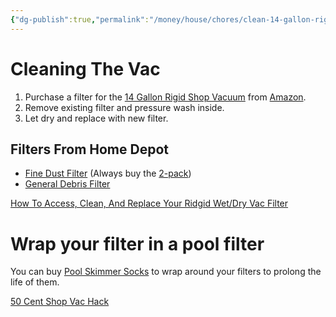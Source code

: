 ```yaml
---
{"dg-publish":true,"permalink":"/money/house/chores/clean-14-gallon-rigid-shop-vacuum/","tags":["oakmore-renovation-task"],"created":"Dec 19, 2023, 5:47 PM"}
---
```


# Cleaning The Vac

1. Purchase a filter for the [14 Gallon Rigid Shop Vacuum](https://www.homedepot.com/p/RIDGID-14-Gallon-6-0-Peak-HP-NXT-Wet-Dry-Shop-Vacuum-with-Fine-Dust-Filter-Hose-Accessories-and-Premium-Car-Cleaning-Kit-HD1401/308343494) from [Amazon](https://www.amazon.com/Cartridge-Replacement-Vacuums-WD09700-WD06700/dp/B08B68WSDP/ref=asc_df_B08B68WSDP).
2. Remove existing filter and pressure wash inside.
3. Let dry and replace with new filter.

## Filters From Home Depot

- [Fine Dust Filter](https://www.homedepot.com/p/RIDGID-Fine-Dust-Pleated-Paper-Wet-Dry-Vac-Replacement-Cartridge-Filter-for-Most-5-Gal-and-Larger-RIDGID-Shop-Vacuums-1-Pack-VF5000/100075119) (Always buy the [2-pack](https://www.homedepot.com/p/RIDGID-Fine-Dust-Pleated-Paper-Wet-Dry-Vac-Replacement-Cartridge-Filter-for-Most-5-Gal-and-Larger-RIDGID-Shop-Vacuums-2-Pack-VF5200/310195470))
- [General Debris Filter](https://www.homedepot.com/p/RIDGID-General-Debris-Pleated-Paper-Wet-Dry-Vac-Cartridge-Filter-for-Most-5-Gallon-and-Larger-RIDGID-Shop-Vacuums-2-Pack-VF4200/202650894)

[How To Access, Clean, And Replace Your Ridgid Wet/Dry Vac Filter](https://www.youtube.com/watch?v=ghZ9YGkgZ18)

# Wrap your filter in a pool filter

You can buy [Pool Skimmer Socks](https://www.amazon.com/Impresa-Products-20-Pack-Skimmer-Socks/dp/B06XS63TWJ) to wrap around your filters to prolong the life of them.

[50 Cent Shop Vac Hack](https://www.youtube.com/watch?v=kcshsw7OZvU)